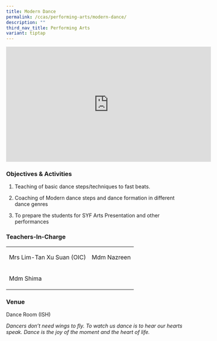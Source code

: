 ```yaml
---
title: Modern Dance
permalink: /ccas/performing-arts/modern-dance/
description: ""
third_nav_title: Performing Arts
variant: tiptap
---
```

<div class="iframe-wrapper">
<iframe height="315" width="560" allowfullscreen="true" frameborder="0" src="https://www.youtube.com/embed/ZWOopEUEEQM?si=Z_DyEnnVIdkVS5fh"></iframe>
</div>
<h3>Objectives &amp; Activities</h3>
<ol data-tight="true" class="tight">
<li>
<p>Teaching of basic dance steps/techniques to fast beats.</p>
</li>
<li>
<p>Coaching of Modern dance steps and dance formation in different dance
genres</p>
</li>
<li>
<p>To prepare the students for SYF Arts Presentation and other performances</p>
</li>
</ol>
<h3>Teachers-In-Charge</h3>
<table style="minWidth: 50px">
<colgroup>
<col>
<col>
</colgroup>
<tbody>
<tr>
<td rowspan="1" colspan="1">
<p>Mrs Lim-Tan Xu Suan (OIC)</p>
</td>
<td rowspan="1" colspan="1">
<p>Mdm Nazreen</p>
</td>
</tr>
<tr>
<td rowspan="1" colspan="1">
<p>Mdm Shima</p>
</td>
<td rowspan="1" colspan="1">
<p></p>
</td>
</tr>
</tbody>
</table>
<p></p>
<p></p>
<p></p>
<h3>Venue</h3>
<p>Dance Room (ISH)</p>
<p><em>Dancers don’t need wings to fly. To watch us dance is to hear our hearts speak. Dance is the joy of the moment and the heart of life.</em>
</p>